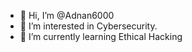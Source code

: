 - 👋 Hi, I’m @Adnan6000
- 👀 I’m interested in Cybersecurity.
- 🌱 I’m currently learning Ethical Hacking


<!---
Adnan6000/Adnan6000 is a ✨ special ✨ repository because its `README.md` (this file) appears on your GitHub profile.
You can click the Preview link to take a look at your changes.
--->
